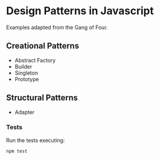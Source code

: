 Design Patterns in Javascript
=============================

Examples adapted from the Gang of Four.

## Creational Patterns

* Abstract Factory
* Builder
* Singleton
* Prototype

## Structural Patterns

* Adapter

### Tests

Run the tests executing:

```
npm test
```